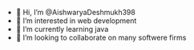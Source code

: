- 👋 Hi, I’m @AishwaryaDeshmukh398
- 👀 I’m interested in web development
- 🌱 I’m currently learning java
- 💞️ I’m looking to collaborate on many softwere firms


<!---
AishwaryaDeshmukh398/AishwaryaDeshmukh398 is a ✨ special ✨ repository because its `README.md` (this file) appears on your GitHub profile.
You can click the Preview link to take a look at your changes.
--->
